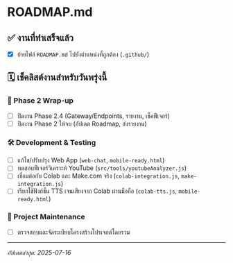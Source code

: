# ROADMAP.md

## ✅ งานที่ทำเสร็จแล้ว
- [x] ย้ายไฟล์ `ROADMAP.md` ไปยังตำแหน่งที่ถูกต้อง (`.github/`)

## 🗓️ เช็คลิสต์งานสำหรับวันพรุ่งนี้

### 🚀 Phase 2 Wrap-up
- [ ] ปิดงาน Phase 2.4 (Gateway/Endpoints, รายงาน, เช็คฟีเจอร์)
- [ ] ปิดงาน Phase 2 ให้จบ (อัปเดต Roadmap, ส่งรายงาน)

### 🛠️ Development & Testing
- [ ] แก้ไข/ปรับปรุง Web App (`web-chat`, `mobile-ready.html`)
- [ ] ทดสอบฟีเจอร์วิเคราะห์ YouTube (`src/tools/youtubeAnalyzer.js`)
- [ ] เชื่อมต่อกับ Colab และ Make.com จริง (`colab-integration.js`, `make-integration.js`)
- [ ] เรียกใช้ฟังก์ชั่น TTS เจนเสียงจาก Colab ผ่านมือถือ (`colab-tts.js`, `mobile-ready.html`)

### 🧹 Project Maintenance
- [ ] ตรวจสอบและจัดระเบียบโครงสร้างโปรเจกต์โดยรวม

---
_อัปเดตล่าสุด: 2025-07-16_
